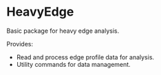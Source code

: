 # HeavyEdge

Basic package for heavy edge analysis.

Provides:

- Read and process edge profile data for analysis.
- Utility commands for data management.

